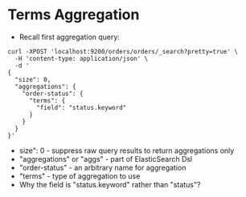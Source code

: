 # Terms Aggregation #

* Recall first aggregation query: 
```
curl -XPOST 'localhost:9200/orders/orders/_search?pretty=true' \
  -H 'content-type: application/json' \
  -d '
{
  "size": 0, 
  "aggregations": {
    "order-status": {
      "terms": {
        "field": "status.keyword"
      }
    }
  }
}'
```
* size": 0 - suppress raw query results to return aggregations only
* "aggregations" or "aggs" - part of ElasticSearch Dsl
* "order-status" - an arbitrary name for aggregation
* "terms" - type of aggregation to use
* Why the field is "status.keyword" rather than "status"?